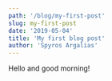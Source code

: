 ```yaml
---
path: '/blog/my-first-post'
slug: my-first-post
date: '2019-05-04'
title: 'My first blog post'
author: 'Spyros Argalias'
---
```


Hello and good morning!
